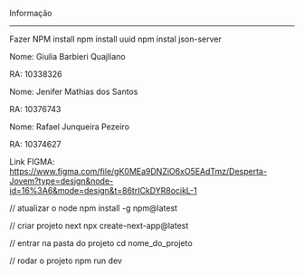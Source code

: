 Informação

-------------------------------------------------
Fazer NPM install
npm install uuid
npm instal json-server

Nome: Giulia Barbieri Quajliano


RA: 10338326


Nome: Jenifer Mathias dos Santos

RA: 10376743

Nome: Rafael Junqueira Pezeiro  

RA: 10374627


Link FIGMA: https://www.figma.com/file/gK0MEa9DNZiO6xO5EAdTmz/Desperta-Jovem?type=design&node-id=16%3A6&mode=design&t=86trICkDYR8ocikL-1


// atualizar o node
npm install -g npm@latest

// criar projeto next
npx create-next-app@latest

// entrar na pasta do projeto
cd nome_do_projeto

// rodar o projeto
npm run dev
